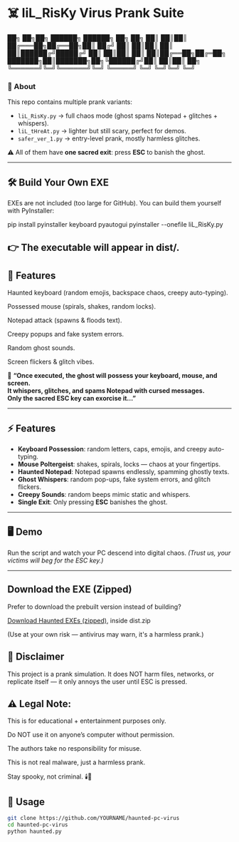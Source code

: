 # ☠️ liL_RisKy Virus Prank Suite

██╗     ██╗██╗         ██████╗ ██████╗ ██╗  ██╗
██║     ██║██║        ██╔═══██╗██╔══██╗██║ ██╔╝
██║     ██║██║        ██║   ██║██████╔╝█████╔╝ 
██║     ██║██║        ██║   ██║██╔══██╗██╔═██╗ 
███████╗██║███████╗██╗╚██████╔╝██║  ██║██║  ██╗
╚══════╝╚═╝╚══════╝╚═╝ ╚═════╝ ╚═╝  ╚═╝╚═╝  ╚═╝

### 👾 About
This repo contains multiple prank variants:  
- `liL_RisKy.py` → full chaos mode (ghost spams Notepad + glitches + whispers).  
- `liL_tHreAt.py` → lighter but still scary, perfect for demos.  
- `safer_ver_1.py` → entry-level prank, mostly harmless glitches.  

⚠️ All of them have **one sacred exit**: press **ESC** to banish the ghost.  

---



## 🛠️ Build Your Own EXE

EXEs are not included (too large for GitHub).
You can build them yourself with PyInstaller:

pip install pyinstaller keyboard pyautogui
pyinstaller --onefile liL_RisKy.py


## 👉 The executable will appear in dist/.

## 🧟 Features

Haunted keyboard (random emojis, backspace chaos, creepy auto-typing).

Possessed mouse (spirals, shakes, random locks).

Notepad attack (spawns & floods text).

Creepy popups and fake system errors.

Random ghost sounds.

Screen flickers & glitch vibes.




👻 **“Once executed, the ghost will possess your keyboard, mouse, and screen.  
It whispers, glitches, and spams Notepad with cursed messages.  
Only the sacred ESC key can exorcise it…”**

---

## ⚡ Features
- **Keyboard Possession**: random letters, caps, emojis, and creepy auto-typing.
- **Mouse Poltergeist**: shakes, spirals, locks — chaos at your fingertips.
- **Haunted Notepad**: Notepad spawns endlessly, spamming ghostly texts.
- **Ghost Whispers**: random pop-ups, fake system errors, and glitch flickers.
- **Creepy Sounds**: random beeps mimic static and whispers.
- **Single Exit**: Only pressing **ESC** banishes the ghost.

---

## 🖥️ Demo
Run the script and watch your PC descend into digital chaos.
*(Trust us, your victims will beg for the ESC key.)*

---


## Download the EXE (Zipped)

Prefer to download the prebuilt version instead of building?

[Download Haunted EXEs (zipped)](https://drive.google.com/drive/folders/1FlHPe3f6u5r5Lbi4FN_1hdcgP7nBPNPa?usp=sharing), inside dist.zip 

(Use at your own risk — antivirus may warn, it's a harmless prank.)

## 👾 Disclaimer

This project is a prank simulation.
It does NOT harm files, networks, or replicate itself — it only annoys the user until ESC is pressed.

## ⚠️ Legal Note:
This is for educational + entertainment purposes only.

Do NOT use it on anyone’s computer without permission.

The authors take no responsibility for misuse.

This is not real malware, just a harmless prank.

Stay spooky, not criminal. 🕯️👻


## 🚀 Usage
```bash
git clone https://github.com/YOURNAME/haunted-pc-virus
cd haunted-pc-virus
python haunted.py

